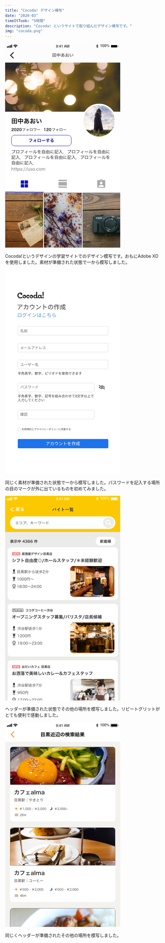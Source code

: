 ```yaml
---
title: "Cocoda! デザイン模写"
date: "2020-03"
timeItTook: "5時間"
description: "Cocoda! というサイトで取り組んだデザイン模写です。"
img: "cocoda.png"
---
```

![コーディング完成画像](./cocoda.png)

Cocoda!というデザインの学習サイトでのデザイン模写です。おもにAdobe XDを使用しました。素材が準備された状態で一から模写しました。

![コーディング完成画像](./cocoda2.png)

同じく素材が準備された状態で一から模写しました。パスワードを記入する場所の目のマークが外に出ているものを初めてみました。

![コーディング完成画像](./cocoda3.png)

ヘッダーが準備された状態でその他の場所を模写しました。リピートグリットがとても便利で感動しました。

![コーディング完成画像](./cocoda4.png)

同じくヘッダーが準備されたその他の場所を模写しました。